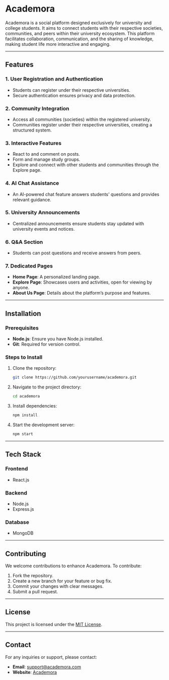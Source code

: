 # Academora

Academora is a social platform designed exclusively for university and college students. It aims to connect students with their respective societies, communities, and peers within their university ecosystem. This platform facilitates collaboration, communication, and the sharing of knowledge, making student life more interactive and engaging.

---

## Features

### 1. **User Registration and Authentication**
- Students can register under their respective universities.
- Secure authentication ensures privacy and data protection.

### 2. **Community Integration**
- Access all communities (societies) within the registered university.
- Communities register under their respective universities, creating a structured system.

### 3. **Interactive Features**
- React to and comment on posts.
- Form and manage study groups.
- Explore and connect with other students and communities through the Explore page.

### 4. **AI Chat Assistance**
- An AI-powered chat feature answers students' questions and provides relevant guidance.

### 5. **University Announcements**
- Centralized announcements ensure students stay updated with university events and notices.

### 6. **Q&A Section**
- Students can post questions and receive answers from peers.

### 7. **Dedicated Pages**
- **Home Page**: A personalized landing page.
- **Explore Page**: Showcases users and activities, open for viewing by anyone.
- **About Us Page**: Details about the platform’s purpose and features.

---

## Installation

### Prerequisites
- **Node.js**: Ensure you have Node.js installed.
- **Git**: Required for version control.

### Steps to Install
1. Clone the repository:
   ```bash
   git clone https://github.com/yourusername/academora.git
   ```
2. Navigate to the project directory:
   ```bash
   cd academora
   ```
3. Install dependencies:
   ```bash
   npm install
   ```
4. Start the development server:
   ```bash
   npm start
   ```

---

## Tech Stack

### Frontend
- React.js

### Backend
- Node.js
- Express.js

### Database
- MongoDB

---

## Contributing
We welcome contributions to enhance Academora. To contribute:
1. Fork the repository.
2. Create a new branch for your feature or bug fix.
3. Commit your changes with clear messages.
4. Submit a pull request.

---

## License
This project is licensed under the [MIT License](LICENSE).

---

## Contact
For any inquiries or support, please contact:
- **Email**: support@academora.com
- **Website**: [Academora](https://academora.com)

